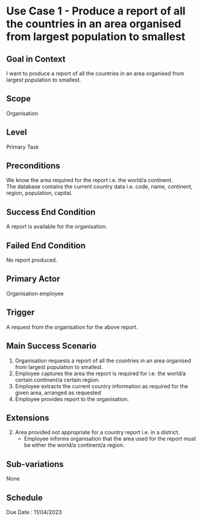 # Use Case 1 - Produce a report of all the countries in an area organised from largest population to smallest

## Goal in Context
I want to produce a report of all the countries in an area organised from largest population to smallest.

## Scope
Organisation

## Level
Primary Task

## Preconditions
We know the area required for the report i.e. the world/a continent. <br>
The database contains the current country data i.e. code, name, continent, region, population, capital.

## Success End Condition
A report is available for the organisation.

## Failed End Condition
No report produced.

## Primary Actor
Organisation employee

## Trigger
A request from the organisation for the above report.

## Main Success Scenario
1. Organisation requests a report of all the countries in an area organised from largest population to smallest. <br>
2. Employee captures the area the report is required for i.e. the world/a certain continent/a certain region. <br>
3. Employee extracts the current country information as required for the given area, arranged as requested <br>
4. Employee provides report to the organisation.

## Extensions
2. Area provided not appropriate for a country report i.e. in a district.<br>
   * Employee informs organisation that the area used for the report must be either the world/a continent/a region.

## Sub-variations
None

## Schedule
Due Date : 11/04/2023
